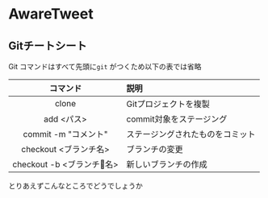 AwareTweet
===============

## Gitチートシート

Git コマンドはすべて先頭に```git``` がつくため以下の表では省略

|コマンド|説明|
|:---:|:----|
|clone <URL>|Gitプロジェクトを複製|
|add <パス>|commit対象をステージング|
|commit -m "コメント"|ステージングされたものをコミット|
|checkout <ブランチ名>|ブランチの変更|
|checkout -b <ブランチ名>|新しいブランチの作成|

とりあえずこんなところでどうでしょうか
